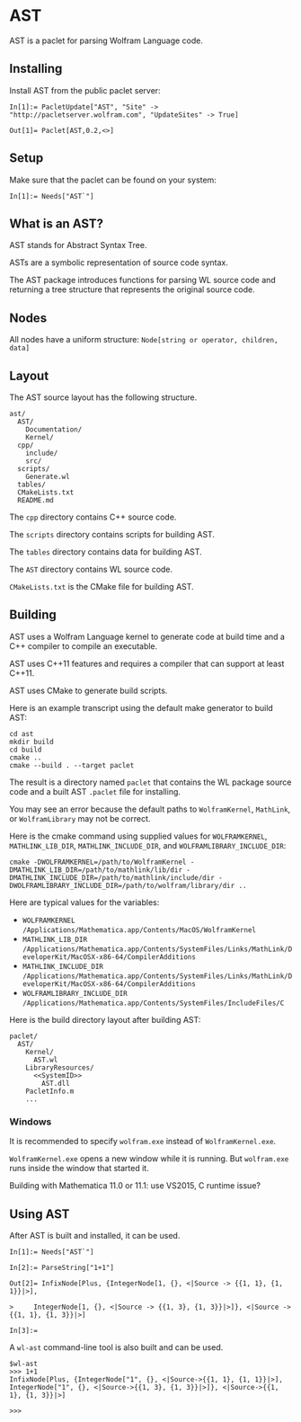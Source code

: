 # AST

AST is a paclet for parsing Wolfram Language code.


## Installing

Install AST from the public paclet server:
```
In[1]:= PacletUpdate["AST", "Site" -> "http://pacletserver.wolfram.com", "UpdateSites" -> True]

Out[1]= Paclet[AST,0.2,<>]
```


## Setup

Make sure that the paclet can be found on your system:
```
In[1]:= Needs["AST`"]
```


## What is an AST?

AST stands for Abstract Syntax Tree.

ASTs are a symbolic representation of source code syntax.

The AST package introduces functions for parsing WL source code and returning a tree structure that represents the original source code.


## Nodes

All nodes have a uniform structure:
`Node[string or operator, children, data]`


## Layout

The AST source layout has the following structure.
```
ast/
  AST/
    Documentation/
    Kernel/
  cpp/
    include/
    src/
  scripts/
    Generate.wl
  tables/
  CMakeLists.txt
  README.md
```

The `cpp` directory contains C++ source code.

The `scripts` directory contains scripts for building AST.

The `tables` directory contains data for building AST.

The `AST` directory contains WL source code.

`CMakeLists.txt` is the CMake file for building AST.


## Building

AST uses a Wolfram Language kernel to generate code at build time and a C++ compiler to compile an executable.

AST uses C++11 features and requires a compiler that can support at least C++11.

AST uses CMake to generate build scripts.

Here is an example transcript using the default make generator to build AST:
```
cd ast
mkdir build
cd build
cmake ..
cmake --build . --target paclet
```

The result is a directory named `paclet` that contains the WL package source code and a built AST `.paclet` file for installing.

You may see an error because the default paths to `WolframKernel`, `MathLink`, or `WolframLibrary` may not be correct.

Here is the cmake command using supplied values for `WOLFRAMKERNEL`, `MATHLINK_LIB_DIR`, `MATHLINK_INCLUDE_DIR`, and `WOLFRAMLIBRARY_INCLUDE_DIR`:
```
cmake -DWOLFRAMKERNEL=/path/to/WolframKernel -DMATHLINK_LIB_DIR=/path/to/mathlink/lib/dir -DMATHLINK_INCLUDE_DIR=/path/to/mathlink/include/dir -DWOLFRAMLIBRARY_INCLUDE_DIR=/path/to/wolfram/library/dir ..
```

Here are typical values for the variables:
* `WOLFRAMKERNEL` `/Applications/Mathematica.app/Contents/MacOS/WolframKernel`
* `MATHLINK_LIB_DIR` `/Applications/Mathematica.app/Contents/SystemFiles/Links/MathLink/DeveloperKit/MacOSX-x86-64/CompilerAdditions`
* `MATHLINK_INCLUDE_DIR` `/Applications/Mathematica.app/Contents/SystemFiles/Links/MathLink/DeveloperKit/MacOSX-x86-64/CompilerAdditions`
* `WOLFRAMLIBRARY_INCLUDE_DIR` `/Applications/Mathematica.app/Contents/SystemFiles/IncludeFiles/C`

Here is the build directory layout after building AST:
```
paclet/
  AST/
    Kernel/
      AST.wl
    LibraryResources/
      <<SystemID>>
        AST.dll
    PacletInfo.m
    ...
```

### Windows

It is recommended to specify `wolfram.exe` instead of `WolframKernel.exe`.

`WolframKernel.exe` opens a new window while it is running. But `wolfram.exe` runs inside the window that started it.

Building with Mathematica 11.0 or 11.1: use VS2015, C runtime issue?


## Using AST

After AST is built and installed, it can be used.

```
In[1]:= Needs["AST`"]

In[2]:= ParseString["1+1"]

Out[2]= InfixNode[Plus, {IntegerNode[1, {}, <|Source -> {{1, 1}, {1, 1}}|>],

>     IntegerNode[1, {}, <|Source -> {{1, 3}, {1, 3}}|>]}, <|Source -> {{1, 1}, {1, 3}}|>]

In[3]:=
```

A `wl-ast` command-line tool is also built and can be used.

```
$wl-ast
>>> 1+1
InfixNode[Plus, {IntegerNode["1", {}, <|Source->{{1, 1}, {1, 1}}|>], IntegerNode["1", {}, <|Source->{{1, 3}, {1, 3}}|>]}, <|Source->{{1, 1}, {1, 3}}|>]

>>>
```
